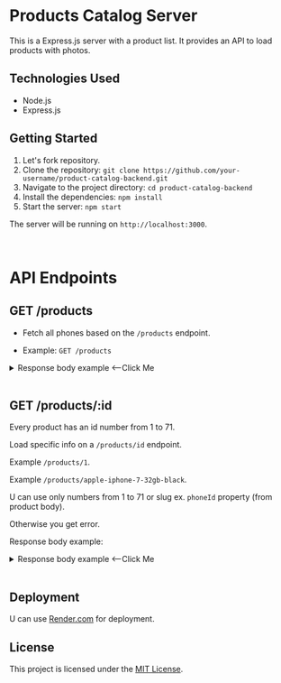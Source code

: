 # Products Catalog Server

This is a Express.js server with a product list. It provides an API to load products with photos.


## Technologies Used

- Node.js
- Express.js

## Getting Started

1. Let's fork repository.
2. Clone the repository: `git clone https://github.com/your-username/product-catalog-backend.git`
3. Navigate to the project directory: `cd product-catalog-backend`
4. Install the dependencies: `npm install`
5. Start the server: `npm start`

The server will be running on `http://localhost:3000`.

<br />

# API Endpoints


## GET /products

* Fetch all phones based on the `/products` endpoint.

* Example: `GET /products`



<details>
  <summary>Response body example <--Click Me</summary>

  ```json
    [
      {
        "id":"1",
        "category":"phones",
        "phoneId":"apple-iphone-7-32gb-black",
        "itemId":"apple-iphone-7-32gb-black",
        "name":"Apple iPhone 7 32GB Black",
        "fullPrice":400,
        "price":375,
        "screen":"4.7' IPS",
        "capacity":"32GB",
        "color":"black",
        "ram":"2GB",
        "year":2016,
        "image":"img/phones/apple-iphone-7/black/00.jpg"
      },
      {
        "id":"2",
        "category":"phones",
        "phoneId":"apple-iphone-7-plus-32gb-black",
        "itemId":"apple-iphone-7-plus-32gb-black",
        "name":"Apple iPhone 7 Plus 32GB Black",
        "fullPrice":540,
        "price":500,
        "screen":"5.5' IPS",
        "capacity":"32GB",
        "color":"black",
        "ram":"3GB",
        "year":2016,
        "image":"img/phones/apple-iphone-7-plus/black/00.jpg"
      }
    ]
  ```

</details>


<br />

## GET /products/:id

Every product has an id number from 1 to 71.

Load specific info on a `/products/id` endpoint.

Example `/products/1`.

Example `/products/apple-iphone-7-32gb-black`.

U can use only numbers from 1 to 71 or slug ex. `phoneId` property (from product body).

Otherwise you get error.

Response body example:

<details>
  <summary>Response body example <--Click Me</summary>

  ```json
    [
      {
        "id":"apple-iphone-7-32gb-black",
        "namespaceId":"apple-iphone-7",
        "name":"Apple iPhone 7 32GB Black",
        "capacityAvailable":[
          "32GB"
        ],
        "capacity":"32GB",
        "priceRegular":400,
        "priceDiscount":375,
        "colorsAvailable":[
          "black",
          "rosegold",
          "gold",
          "silver"
        ],
        "color":"black",
        "images":[
          "img/phones/apple-iphone-7/black/00.jpg",
          "img/phones/apple-iphone-7/black/01.jpg",
          "img/phones/apple-iphone-7/black/02.jpg",
          "img/phones/apple-iphone-7/black/03.jpg",
          "img/phones/apple-iphone-7/black/04.jpg"
        ],
        "description":[
          {
            "title":"And then there was Pro",
            "text":[
              "A transformative triple-camera system that adds tons of capability without complexity.",
              "An unprecedented leap in battery life. And a mind-blowing chip that doubles down on machine learning and pushes the boundaries of what a smartphone can do. Welcome to the first iPhone powerful enough to be called Pro."
            ]
          },
          {
            "title":"Camera",
            "text":[
              "Meet the first triple-camera system to combine cutting-edge technology with the legendary simplicity of iPhone. Capture up to four times more scene. Get beautiful images in drastically lower light. Shoot the highest-quality video in a smartphone — then edit with the same tools you love for photos. You’ve never shot with anything like it."
            ]
          },
          {
            "title":"Shoot it. Flip it. Zoom it. Crop it. Cut it. Light it. Tweak it. Love it.",
            "text":[
              "iPhone 11 Pro lets you capture videos that are beautifully true to life, with greater detail and smoother motion. Epic processing power means it can shoot 4K video with extended dynamic range and cinematic video stabilization — all at 60 fps. You get more creative control, too, with four times more scene and powerful new editing tools to play with."
            ]
          }
        ],
        "screen":"4.7' IPS",
        "resolution":"1334x750",
        "processor":"Apple A10",
        "ram":"2GB",
        "camera":"12 Mp + 7 Mp",
        "zoom":"Digital, 5x",
        "cell":[
          "GPRS",
          "EDGE",
          "WCDMA",
          "UMTS",
          "HSPA",
          "LTE"
        ]
      }
    ]
  ```

</details>

</br> 

## Deployment

U can use [Render.com](https://render.com/) for deployment.

## License

This project is licensed under the [MIT License](https://opensource.org/licenses/MIT).
